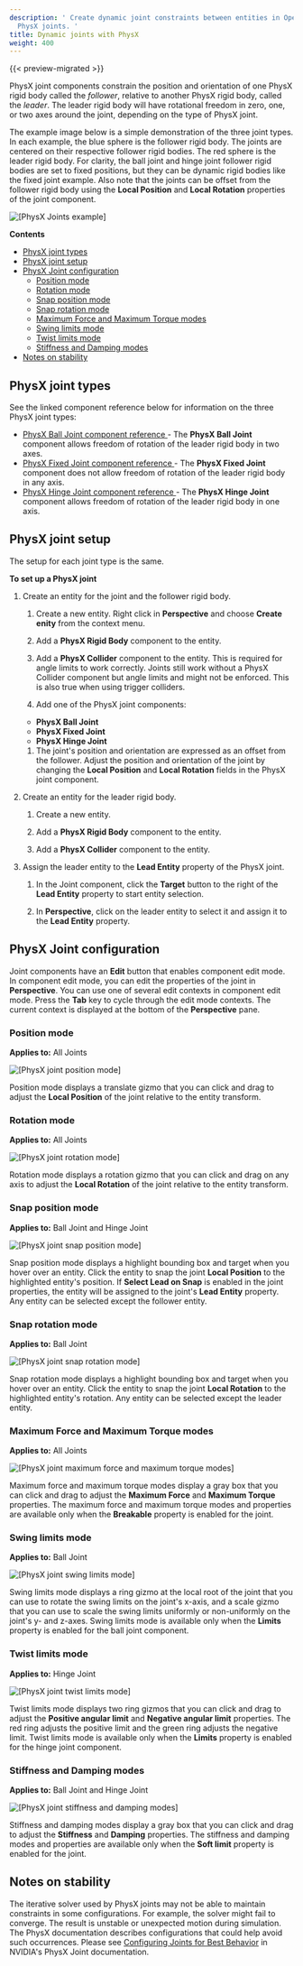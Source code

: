 ```yaml
---
description: ' Create dynamic joint constraints between entities in Open 3D Engine with
  PhysX joints. '
title: Dynamic joints with PhysX
weight: 400
---
```


{{< preview-migrated >}}

PhysX joint components constrain the position and orientation of one PhysX rigid body called the *follower*, relative to another PhysX rigid body, called the *leader*\. The leader rigid body will have rotational freedom in zero, one, or two axes around the joint, depending on the type of PhysX joint\.

The example image below is a simple demonstration of the three joint types\. In each example, the blue sphere is the follower rigid body\. The joints are centered on their respective follower rigid bodies\. The red sphere is the leader rigid body\. For clarity, the ball joint and hinge joint follower rigid bodies are set to fixed positions, but they can be dynamic rigid bodies like the fixed joint example\. Also note that the joints can be offset from the follower rigid body using the **Local Position** and **Local Rotation** properties of the joint component\.

![\[PhysX Joints example\]](/images/user-guide/physx/physx/anim-joints-example.gif)

**Contents**
+ [PhysX joint types](#physx-joint-types)
+ [PhysX joint setup](#physx-joint-setup)
+ [PhysX Joint configuration](#physx-joint-config)
  + [Position mode](#joint-position)
  + [Rotation mode](#joint-rotation)
  + [Snap position mode](#joint-snap-position)
  + [Snap rotation mode](#joint-snap-rotation)
  + [Maximum Force and Maximum Torque modes](#joint-breakable-properties)
  + [Swing limits mode](#joint-swing-limit)
  + [Twist limits mode](#joint-twist-limit)
  + [Stiffness and Damping modes](#joint-soft-limit-properties)
+ [Notes on stability](#joint-stability)

## PhysX joint types 

See the linked component reference below for information on the three PhysX joint types:
+ [ PhysX Ball Joint component reference ](/docs/user-guide/components/reference/physx/ball-joint/) \- The **PhysX Ball Joint** component allows freedom of rotation of the leader rigid body in two axes\.
+ [ PhysX Fixed Joint component reference ](/docs/user-guide/components/reference/physx/fixed-joint/) \- The **PhysX Fixed Joint** component does not allow freedom of rotation of the leader rigid body in any axis\.
+ [ PhysX Hinge Joint component reference ](/docs/user-guide/components/reference/physx/hinge-joint/) \- The **PhysX Hinge Joint** component allows freedom of rotation of the leader rigid body in one axis\.

## PhysX joint setup 

The setup for each joint type is the same\.

**To set up a PhysX joint**

1. Create an entity for the joint and the follower rigid body\.

   1. Create a new entity\. Right click in **Perspective** and choose **Create enity** from the context menu\.

   1. Add a **PhysX Rigid Body** component to the entity\.

   1. Add a **PhysX Collider** component to the entity\. This is required for angle limits to work correctly\. Joints still work without a PhysX Collider component but angle limits and might not be enforced\. This is also true when using trigger colliders\.

   1.  Add one of the PhysX joint components:
      + **PhysX Ball Joint**
      + **PhysX Fixed Joint**
      + **PhysX Hinge Joint**

   1. The joint's position and orientation are expressed as an offset from the follower\. Adjust the position and orientation of the joint by changing the **Local Position** and **Local Rotation** fields in the PhysX joint component\.

1. Create an entity for the leader rigid body\.

   1. Create a new entity\.

   1. Add a **PhysX Rigid Body** component to the entity\.

   1. Add a **PhysX Collider** component to the entity\.

1. Assign the leader entity to the **Lead Entity** property of the PhysX joint\.

   1. In the Joint component, click the **Target** button to the right of the **Lead Entity** property to start entity selection\.

   1. In **Perspective**, click on the leader entity to select it and assign it to the **Lead Entity** property\.

## PhysX Joint configuration 

Joint components have an **Edit** button that enables component edit mode\. In component edit mode, you can edit the properties of the joint in **Perspective**\. You can use one of several edit contexts in component edit mode\. Press the **Tab** key to cycle through the edit mode contexts\. The current context is displayed at the bottom of the **Perspective** pane\.

### Position mode 

**Applies to:** All Joints

![\[PhysX joint position mode\]](/images/user-guide/physx/physx/ui-physx-joint-position-mode.png)

Position mode displays a translate gizmo that you can click and drag to adjust the **Local Position** of the joint relative to the entity transform\.

### Rotation mode 

**Applies to:** All Joints

![\[PhysX joint rotation mode\]](/images/user-guide/physx/physx/ui-physx-joint-rotation-mode.png)

Rotation mode displays a rotation gizmo that you can click and drag on any axis to adjust the **Local Rotation** of the joint relative to the entity transform\.

### Snap position mode 

**Applies to:** Ball Joint and Hinge Joint

![\[PhysX joint snap position mode\]](/images/user-guide/physx/physx/ui-physx-joint-snap-position-mode.png)

Snap position mode displays a highlight bounding box and target when you hover over an entity\. Click the entity to snap the joint **Local Position** to the highlighted entity's position\. If **Select Lead on Snap** is enabled in the joint properties, the entity will be assigned to the joint's **Lead Entity** property\. Any entity can be selected except the follower entity\.

### Snap rotation mode 

**Applies to:** Ball Joint

![\[PhysX joint snap rotation mode\]](/images/user-guide/physx/physx/ui-physx-joint-snap-rotation-mode.png)

Snap rotation mode displays a highlight bounding box and target when you hover over an entity\. Click the entity to snap the joint **Local Rotation** to the highlighted entity's rotation\. Any entity can be selected except the leader entity\.

### Maximum Force and Maximum Torque modes 

**Applies to:** All Joints

![\[PhysX joint maximum force and maximum torque modes\]](/images/user-guide/physx/physx/ui-physx-joint-breakable-properties-mode.png)

Maximum force and maximum torque modes display a gray box that you can click and drag to adjust the **Maximum Force** and **Maximum Torque** properties\. The maximum force and maximum torque modes and properties are available only when the **Breakable** property is enabled for the joint\.

### Swing limits mode 

**Applies to:** Ball Joint

![\[PhysX joint swing limits mode\]](/images/user-guide/physx/physx/ui-physx-joint-swing-limit-mode.png)

Swing limits mode displays a ring gizmo at the local root of the joint that you can use to rotate the swing limits on the joint's x\-axis, and a scale gizmo that you can use to scale the swing limits uniformly or non\-uniformly on the joint's y\- and z\-axes\. Swing limits mode is available only when the **Limits** property is enabled for the ball joint component\.

### Twist limits mode 

**Applies to:** Hinge Joint

![\[PhysX joint twist limits mode\]](/images/user-guide/physx/physx/ui-physx-joint-twist-limit-mode.png)

Twist limits mode displays two ring gizmos that you can click and drag to adjust the **Positive angular limit** and **Negative angular limit** properties\. The red ring adjusts the positive limit and the green ring adjusts the negative limit\. Twist limits mode is available only when the **Limits** property is enabled for the hinge joint component\.

### Stiffness and Damping modes 

**Applies to:** Ball Joint and Hinge Joint

![\[PhysX joint stiffness and damping modes\]](/images/user-guide/physx/physx/ui-physx-joint-soft-limit-properties-mode.png)

Stiffness and damping modes display a gray box that you can click and drag to adjust the **Stiffness** and **Damping** properties\. The stiffness and damping modes and properties are available only when the **Soft limit** property is enabled for the joint\.

## Notes on stability 

The iterative solver used by PhysX joints may not be able to maintain constraints in some configurations\. For example, the solver might fail to converge\. The result is unstable or unexpected motion during simulation\. The PhysX documentation describes configurations that could help avoid such occurrences\. Please see [Configuring Joints for Best Behavior](https://docs.nvidia.com/gameworks/content/gameworkslibrary/physx/guide/Manual/Joints.html) in NVIDIA's PhysX Joint documentation\.
